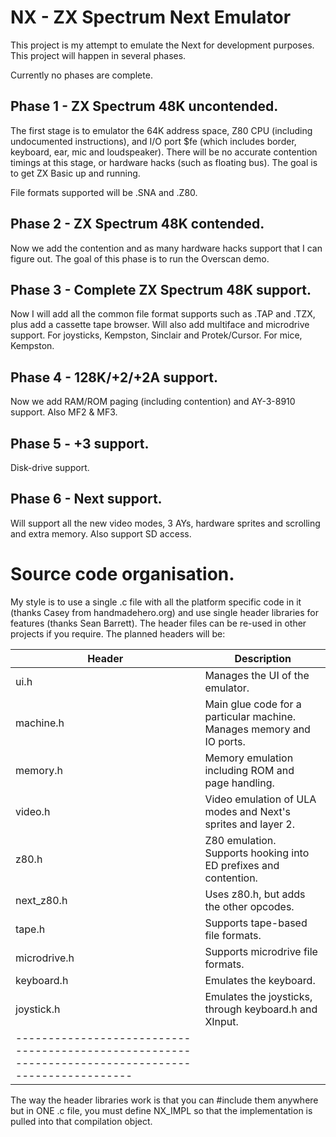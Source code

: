 # NX - ZX Spectrum Next Emulator

This project is my attempt to emulate the Next for development purposes.  This project will happen in several phases.

Currently no phases are complete.

## Phase 1 - ZX Spectrum 48K uncontended.

The first stage is to emulator the 64K address space, Z80 CPU (including undocumented instructions), and I/O port
$fe (which includes border, keyboard, ear, mic and loudspeaker).  There will be no accurate contention timings at
this stage, or hardware hacks (such as floating bus).  The goal is to get ZX Basic up and running.

File formats supported will be .SNA and .Z80.

## Phase 2 - ZX Spectrum 48K contended.

Now we add the contention and as many hardware hacks support that I can figure out.  The goal of this phase is
to run the Overscan demo.

## Phase 3 - Complete ZX Spectrum 48K support.

Now I will add all the common file format supports such as .TAP and .TZX, plus add a cassette tape browser.  Will also
add multiface and microdrive support.  For joysticks, Kempston, Sinclair and Protek/Cursor.  For mice, Kempston.

## Phase 4 - 128K/+2/+2A support.

Now we add RAM/ROM paging (including contention) and AY-3-8910 support.  Also MF2 & MF3.

## Phase 5 - +3 support.

Disk-drive support.

## Phase 6 - Next support.

Will support all the new video modes, 3 AYs, hardware sprites and scrolling and extra memory.  Also support SD access.

# Source code organisation.

My style is to use a single .c file with all the platform specific code in it (thanks Casey from handmadehero.org) and
use single header libraries for features (thanks Sean Barrett).  The header files can be re-used in other projects
if you require.  The planned headers will be:


| Header              | Description                                                                 |
|---------------------|-----------------------------------------------------------------------------|
| ui.h                | Manages the UI of the emulator.                                             |
| machine.h           | Main glue code for a particular machine.  Manages memory and IO ports.      |
| memory.h            | Memory emulation including ROM and page handling.                           |
| video.h             | Video emulation of ULA modes and Next's sprites and layer 2.                |
| z80.h               | Z80 emulation.  Supports hooking into ED prefixes and contention.           |
| next_z80.h          | Uses z80.h, but adds the other opcodes.                                     |
| tape.h              | Supports tape-based file formats.                                           |
| microdrive.h        | Supports microdrive file formats.                                           |
| keyboard.h          | Emulates the keyboard.                                                      |
| joystick.h          | Emulates the joysticks, through keyboard.h and XInput.                      |
|---------------------------------------------------------------------------------------------------|

The way the header libraries work is that you can #include them anywhere but in ONE .c file, you must define NX_IMPL
so that the implementation is pulled into that compilation object.
